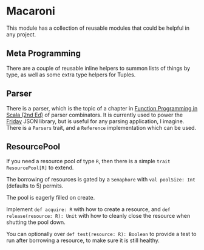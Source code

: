 # Macaroni

This module has a collection of reusable modules that could be helpful in any project.

## Meta Programming

There are a couple of reusable inline helpers to summon lists of things by type, as well as some extra type helpers for
Tuples.

## Parser

There is a parser, which is the topic of a chapter in
[Function Programming in Scala (2nd Ed)](https://www.manning.com/books/functional-programming-in-scala-second-edition)
of parser combinators. It is currently used to power the [Friday](../friday/index.md) JSON library, but is useful for
any parsing application, I imagine. There is a `Parsers` trait, and a `Reference` implementation which can be used.

## ResourcePool

If you need a resource pool of type `R`, then there is a simple `trait ResourcePool[R]` to extend.

The borrowing of resources is gated by a `Semaphore` with `val poolSize: Int` (defaults to 5) permits.

The pool is eagerly filled on create.

Implement `def acquire: R` with how to create a resource, and `def release(resource: R): Unit` with how to cleanly close
the resource when shutting the pool down.

You can optionally over `def test(resource: R): Boolean` to provide a test to run after borrowing a resource, to make
sure it is still healthy.